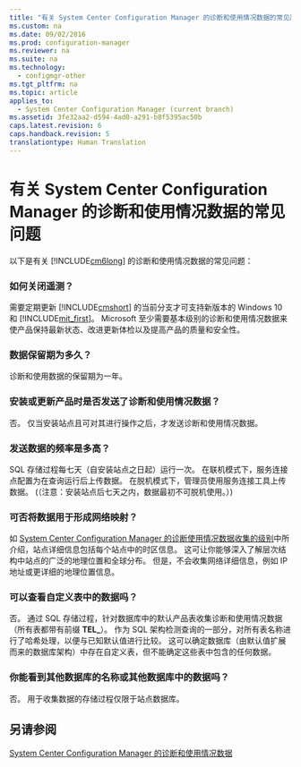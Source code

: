```yaml
---
title: "有关 System Center Configuration Manager 的诊断和使用情况数据的常见问题"
ms.custom: na
ms.date: 09/02/2016
ms.prod: configuration-manager
ms.reviewer: na
ms.suite: na
ms.technology: 
  - configmgr-other
ms.tgt_pltfrm: na
ms.topic: article
applies_to: 
  - System Center Configuration Manager (current branch)
ms.assetid: 3fe32aa2-d594-4ad0-a291-b8f5395ac50b
caps.latest.revision: 6
caps.handback.revision: 5
translationtype: Human Translation
---
```

# 有关 System Center Configuration Manager 的诊断和使用情况数据的常见问题
以下是有关 [!INCLUDE[cm6long](../LocTest/includes/cm6long_md.md)] 的诊断和使用情况数据的常见问题：  
  
###  <a name="bkmk_off"></a> 如何关闭遥测？  
 需要定期更新 [!INCLUDE[cmshort](../LocTest/includes/cmshort_md.md)] 的当前分支才可支持新版本的 Windows 10 和 [!INCLUDE[mit_first](../LocTest/includes/mit_first_md.md)]。 Microsoft 至少需要基本级别的诊断和使用情况数据来使产品保持最新状态、改进更新体检以及提高产品的质量和安全性。  
  
###  <a name="bkmk_retention"></a> 数据保留期为多久？  
 诊断和使用数据的保留期为一年。  
  
###  <a name="bkmk_update"></a> 安装或更新产品时是否发送了诊断和使用情况数据？  
 否。 仅当安装站点且可对其进行操作之后，才发送诊断和使用情况数据。  
  
###  <a name="bkmk_frequency"></a> 发送数据的频率是多高？  
 SQL 存储过程每七天（自安装站点之日起）运行一次。 在联机模式下，服务连接点配置为在查询运行后上传数据。 在脱机模式下，管理员使用服务连接工具上传数据。 \(（注意：安装站点后七天之内，数据最初不可脱机使用。）\)  
  
###  <a name="bkmk_network"></a> 可否将数据用于形成网络映射？  
 如 [System Center Configuration Manager 的诊断使用情况数据收集的级别](../LocTest/Levels-of-diagnostic-usage-data-collection-for-System-Center-Configuration-Manager.md)中所介绍，站点详细信息包括每个站点中的时区信息。 这可让你能够深入了解层次结构中站点的广泛的地理位置和全球分布。 但是，不会收集网络详细信息，例如 IP 地址或更详细的地理位置信息。  
  
###  <a name="bkmk_tables"></a> 可以查看自定义表中的数据吗？  
 否。 通过 SQL 存储过程，针对数据库中的默认产品表收集诊断和使用情况数据（所有表都带有前缀 **TEL\_**）。 作为 SQL 架构检测查询的一部分，对所有表名称进行了哈希处理，以便与已知默认值进行比较。 这可以确定数据库（由默认值扩展而来的数据库架构）中存在自定义表，但不能确定这些表中包含的任何数据。  
  
###  <a name="bkmk_databases"></a> 你能看到其他数据库的名称或其他数据库中的数据吗？  
 否。 用于收集数据的存储过程仅限于站点数据库。  
  
## 另请参阅  
 [System Center Configuration Manager 的诊断和使用情况数据](../LocTest/Diagnostics-and-usage-data-for-System-Center-Configuration-Manager.md)